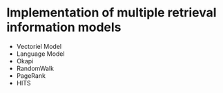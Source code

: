 # Implementation of multiple retrieval information models
* Vectoriel Model
* Language Model
* Okapi
* RandomWalk
* PageRank
* HITS

